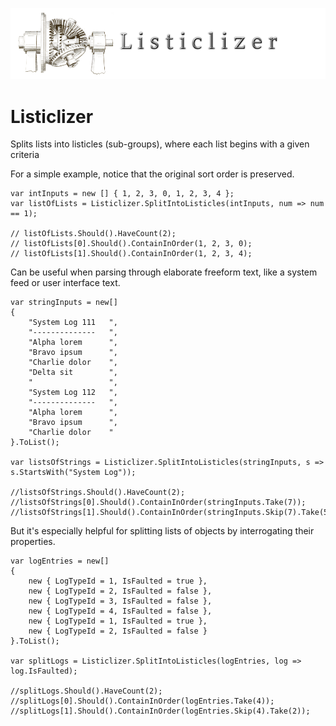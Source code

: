 ![ ](https://raw.githubusercontent.com/RobertBaldini/Listiclizer/master/Listiclizer-Logo-png.png)

# Listiclizer
Splits lists into listicles (sub-groups), where each list begins with a given criteria

For a simple example, notice that the original sort order is preserved.

```
var intInputs = new [] { 1, 2, 3, 0, 1, 2, 3, 4 };
var listOfLists = Listiclizer.SplitIntoListicles(intInputs, num => num == 1);

// listOfLists.Should().HaveCount(2);
// listOfLists[0].Should().ContainInOrder(1, 2, 3, 0);
// listOfLists[1].Should().ContainInOrder(1, 2, 3, 4);
```

Can be useful when parsing through elaborate freeform text, like a system feed or user interface text.

```
var stringInputs = new[]
{
    "System Log 111   ",
    "--------------   ",
    "Alpha lorem      ",
    "Bravo ipsum      ",
    "Charlie dolor    ",
    "Delta sit        ",
    "                 ",
    "System Log 112   ",
    "--------------   ",
    "Alpha lorem      ",
    "Bravo ipsum      ",
    "Charlie dolor    "
}.ToList();

var listsOfStrings = Listiclizer.SplitIntoListicles(stringInputs, s => s.StartsWith("System Log"));

//listsOfStrings.Should().HaveCount(2);
//listsOfStrings[0].Should().ContainInOrder(stringInputs.Take(7));
//listsOfStrings[1].Should().ContainInOrder(stringInputs.Skip(7).Take(5));
```

But it's especially helpful for splitting lists of objects by interrogating their properties.

```
var logEntries = new[]
{
    new { LogTypeId = 1, IsFaulted = true },
    new { LogTypeId = 2, IsFaulted = false },
    new { LogTypeId = 3, IsFaulted = false },
    new { LogTypeId = 4, IsFaulted = false },
    new { LogTypeId = 1, IsFaulted = true },
    new { LogTypeId = 2, IsFaulted = false }
}.ToList();

var splitLogs = Listiclizer.SplitIntoListicles(logEntries, log => log.IsFaulted);

//splitLogs.Should().HaveCount(2);
//splitLogs[0].Should().ContainInOrder(logEntries.Take(4));
//splitLogs[1].Should().ContainInOrder(logEntries.Skip(4).Take(2));
```